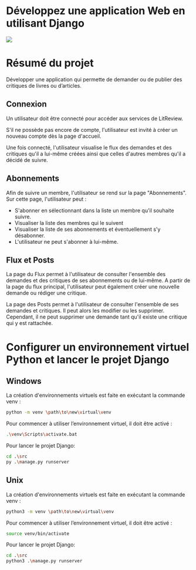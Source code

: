 # Développez une application Web en utilisant Django

![](https://camo.githubusercontent.com/7c691d06ed3e830244e052e43bb63780a25f0be9c7446cd4bea9f638dae92c99/68747470733a2f2f6f6e617465737465706f7572746f692e636f6d2f77702d636f6e74656e742f75706c6f6164732f323032302f30322f4c6f676f5f6f70656e636c617373726f6f6d735f6f6e617465737465706f7572746f692e6a7067)

# Résumé du projet

Développer une application qui permette de demander ou de publier des critiques de livres ou d’articles.

## Connexion
Un utilisateur doit être connecté pour accéder aux services de LitReview.

S'il ne possède pas encore de compte, l'utilisateur est invité à créer un nouveau compte dès la page d'accueil.

Une fois connecté, l'utilisateur visualise le flux des demandes et des critiques qu'il a lui-même créées ainsi que celles d'autres membres qu'il a décidé de suivre.

## Abonnements
Afin de suivre un membre, l'utilisateur se rend sur la page "Abonnements". Sur cette page, l'utilisateur peut :

- S'abonner en sélectionnant dans la liste un membre qu'il souhaite suivre.
- Visualiser la liste des membres qui le suivent
- Visualiser la liste de ses abonnements et éventuellement s'y désabonner.
- L'utilisateur ne peut s'abonner à lui-même.

## Flux et Posts
La page du Flux permet à l'utilisateur de consulter l'ensemble des demandes et des critiques de ses abonnements ou de lui-même. A partir de la page du flux principal, l'utilisateur peut également créer une nouvelle demande ou rédiger une critique.

La page des Posts permet à l'utilisateur de consulter l'ensemble de ses demandes et critiques. Il peut alors les modifier ou les supprimer. Cependant, il ne peut supprimer une demande tant qu'il existe une critique qui y est rattachée.

# Configurer un environnement virtuel Python et lancer le projet Django

## Windows

La création d'environnements virtuels est faite en exécutant la commande venv :

````Bash
python -m venv \path\to\new\virtual\venv
````

Pour commencer à utiliser l’environnement virtuel, il doit être activé :

````Bash
.\venv\Scripts\activate.bat
````

Pour lancer le projet Django:

````Bash
cd .\src
py .\manage.py runserver
````

## Unix

La création d'environnements virtuels est faite en exécutant la commande venv :

````Bash
python3 -m venv \path\to\new\virtual\venv
````

Pour commencer à utiliser l’environnement virtuel, il doit être activé :

````Bash
source venv/bin/activate
````

Pour lancer le projet Django:

````Bash
cd .\src
python3 .\manage.py runserver
````
